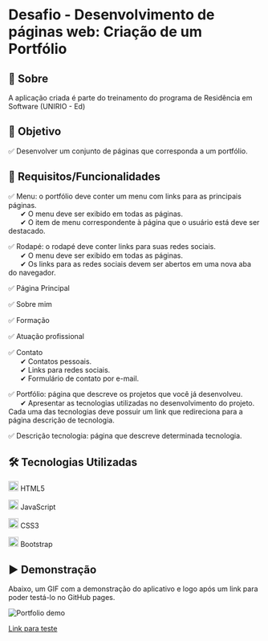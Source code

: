 # Desafio - Desenvolvimento de páginas web: Criação de um Portfólio

## 💬 Sobre

A aplicação criada é parte do treinamento do programa de Residência em Software (UNIRIO - Ed)

## 🎯 Objetivo

✅ Desenvolver um conjunto de páginas que corresponda a um portfólio.

## 📃 Requisitos/Funcionalidades

✅ Menu: o portfólio deve conter um menu com links para as principais páginas.
<br/>&nbsp;&nbsp;&nbsp;&nbsp;&nbsp;&nbsp;✔ O menu deve ser exibido em todas as páginas.
<br/>&nbsp;&nbsp;&nbsp;&nbsp;&nbsp;&nbsp;✔ O item de menu correspondente à página que o usuário está deve ser destacado.

✅ Rodapé: o rodapé deve conter links para suas redes sociais.
<br/>&nbsp;&nbsp;&nbsp;&nbsp;&nbsp;&nbsp;✔ O menu deve ser exibido em todas as páginas.
<br/>&nbsp;&nbsp;&nbsp;&nbsp;&nbsp;&nbsp;✔ Os links para as redes sociais devem ser abertos em uma nova aba do navegador.

✅ Página Principal

✅ Sobre mim

✅ Formação

✅ Atuação profissional

✅ Contato
<br/>&nbsp;&nbsp;&nbsp;&nbsp;&nbsp;&nbsp;✔ Contatos pessoais.
<br/>&nbsp;&nbsp;&nbsp;&nbsp;&nbsp;&nbsp;✔ Links para redes sociais.
<br/>&nbsp;&nbsp;&nbsp;&nbsp;&nbsp;&nbsp;✔ Formulário de contato por e-mail.

✅ Portfólio: página que descreve os projetos que você já desenvolveu.
<br/>&nbsp;&nbsp;&nbsp;&nbsp;&nbsp;&nbsp;✔ Apresentar as tecnologias utilizadas no desenvolvimento do projeto. Cada uma das
tecnologias deve possuir um link que redireciona para a página descrição de tecnologia.

✅ Descrição tecnologia: página que descreve determinada tecnologia.

## 🛠 Tecnologias Utilizadas

<img width="20px" src="https://cdn.jsdelivr.net/gh/devicons/devicon/icons/html5/html5-original-wordmark.svg" /> HTML5

<img width="20px" src="https://cdn.jsdelivr.net/gh/devicons/devicon/icons/javascript/javascript-original.svg" /> JavaScript

<img width="20px" src="https://cdn.jsdelivr.net/gh/devicons/devicon/icons/css3/css3-original-wordmark.svg" /> CSS3

<img width="20px" src="https://cdn.jsdelivr.net/gh/devicons/devicon/icons/bootstrap/bootstrap-original.svg" /> Bootstrap

## ▶ Demonstração

Abaixo, um GIF com a demonstração do aplicativo e logo após um link para poder testá-lo no GitHub pages.

![Portfolio demo](/demo.gif)

<a href="">Link para teste</a>
